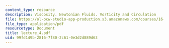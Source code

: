 ```yaml
---
content_type: resource
description: Viscosity. Newtonian Fluids. Vorticity and Circulation
file: https://ol-ocw-studio-app-production.s3.amazonaws.com/courses/16-13-aerodynamics-of-viscous-fluids-fall-2003/99fd149b28167f802c610e3d2d889d63_lecture_4.pdf
file_type: application/pdf
resourcetype: Document
title: lecture_4.pdf
uid: 99fd149b-2816-7f80-2c61-0e3d2d889d63
---
```

